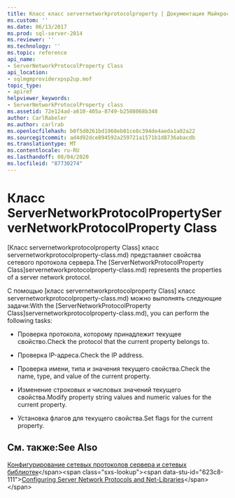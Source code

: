 ```yaml
---
title: Класс класс servernetworkprotocolproperty | Документация Майкрософт
ms.custom: ''
ms.date: 06/13/2017
ms.prod: sql-server-2014
ms.reviewer: ''
ms.technology: ''
ms.topic: reference
api_name:
- ServerNetworkProtocolProperty Class
api_location:
- sqlmgmproviderxpsp2up.mof
topic_type:
- apiref
helpviewer_keywords:
- ServerNetworkProtocolProperty class
ms.assetid: 72e124ad-a610-405a-8749-b2508068b348
author: CarlRabeler
ms.author: carlrab
ms.openlocfilehash: b0f5d0261bd1968eb01ce8c394de4aeda1a02a22
ms.sourcegitcommit: ad4d92dce894592a259721a1571b1d8736abacdb
ms.translationtype: MT
ms.contentlocale: ru-RU
ms.lasthandoff: 08/04/2020
ms.locfileid: "87730274"
---
```

# <a name="servernetworkprotocolproperty-class"></a><span data-ttu-id="623c8-102">Класс ServerNetworkProtocolProperty</span><span class="sxs-lookup"><span data-stu-id="623c8-102">ServerNetworkProtocolProperty Class</span></span>
  <span data-ttu-id="623c8-103">[Класс servernetworkprotocolproperty Class] класс servernetworkprotocolproperty-class.md) представляет свойства сетевого протокола сервера.</span><span class="sxs-lookup"><span data-stu-id="623c8-103">The [ServerNetworkProtocolProperty Class]servernetworkprotocolproperty-class.md) represents the properties of a server network protocol.</span></span>  
  
 <span data-ttu-id="623c8-104">С помощью [класс servernetworkprotocolproperty Class] класс servernetworkprotocolproperty-class.md) можно выполнять следующие задачи:</span><span class="sxs-lookup"><span data-stu-id="623c8-104">With the [ServerNetworkProtocolProperty Class]servernetworkprotocolproperty-class.md), you can perform the following tasks:</span></span>  
  
-   <span data-ttu-id="623c8-105">Проверка протокола, которому принадлежит текущее свойство.</span><span class="sxs-lookup"><span data-stu-id="623c8-105">Check the protocol that the current property belongs to.</span></span>  
  
-   <span data-ttu-id="623c8-106">Проверка IP-адреса.</span><span class="sxs-lookup"><span data-stu-id="623c8-106">Check the IP address.</span></span>  
  
-   <span data-ttu-id="623c8-107">Проверка имени, типа и значения текущего свойства.</span><span class="sxs-lookup"><span data-stu-id="623c8-107">Check the name, type, and value of the current property.</span></span>  
  
-   <span data-ttu-id="623c8-108">Изменение строковых и числовых значений текущего свойства.</span><span class="sxs-lookup"><span data-stu-id="623c8-108">Modify property string values and numeric values for the current property.</span></span>  
  
-   <span data-ttu-id="623c8-109">Установка флагов для текущего свойства.</span><span class="sxs-lookup"><span data-stu-id="623c8-109">Set flags for the current property.</span></span>  
  
## <a name="see-also"></a><span data-ttu-id="623c8-110">См. также:</span><span class="sxs-lookup"><span data-stu-id="623c8-110">See Also</span></span>  
 <span data-ttu-id="623c8-111">[Конфигурирование сетевых протоколов сервера и сетевых библиотек](https://msdn.microsoft.com/library/ms177485\(v=sql.100\).aspx)</span><span class="sxs-lookup"><span data-stu-id="623c8-111">[Configuring Server Network Protocols and Net-Libraries](https://msdn.microsoft.com/library/ms177485\(v=sql.100\).aspx)</span></span>  
  
  

